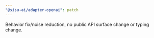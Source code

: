 ```yaml
---
"@sisu-ai/adapter-openai": patch
---
```


Behavior fix/noise reduction, no public API surface change or typing change.
